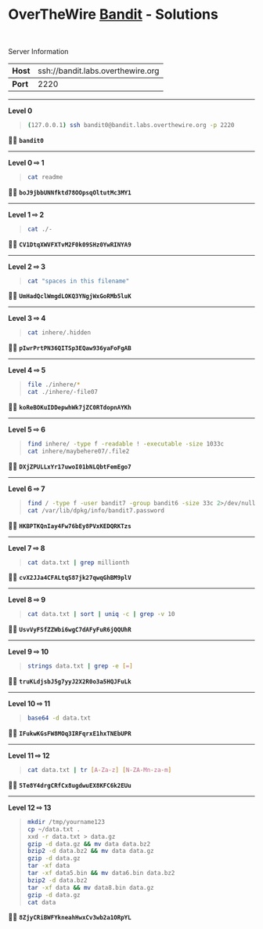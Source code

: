# OverTheWire [Bandit](https://overthewire.org/wargames/bandit/) - Solutions

<br>

Server Information

|Host|<span style="font-weight:normal">ssh://bandit.labs.overthewire.org|
|:-|:--|
|<b>Port|2220|

---

**Level 0**

> ```bash
> (127.0.0.1) ssh bandit0@bandit.labs.overthewire.org -p 2220

:pirate_flag: **`bandit0`**

---

**Level 0 &#8680; 1**

> ```bash
> cat readme

:pirate_flag: **`boJ9jbbUNNfktd78OOpsqOltutMc3MY1`**

---

**Level 1 &#8680; 2**

> ```bash
> cat ./-

:pirate_flag: **`CV1DtqXWVFXTvM2F0k09SHz0YwRINYA9`**

---

**Level 2 &#8680; 3**

> ```bash
> cat "spaces in this filename"

:pirate_flag: **`UmHadQclWmgdLOKQ3YNgjWxGoRMb5luK`**

---

**Level 3 &#8680; 4**

> ```bash
> cat inhere/.hidden

:pirate_flag: **`pIwrPrtPN36QITSp3EQaw936yaFoFgAB`**

---

**Level 4 &#8680; 5**

> ```bash
> file ./inhere/*
> cat ./inhere/-file07

:pirate_flag: **`koReBOKuIDDepwhWk7jZC0RTdopnAYKh`**

---

**Level 5 &#8680; 6**

> ```bash
> find inhere/ -type f -readable ! -executable -size 1033c
> cat inhere/maybehere07/.file2

:pirate_flag: **`DXjZPULLxYr17uwoI01bNLQbtFemEgo7`**

---

**Level 6 &#8680; 7**

> ```bash
> find / -type f -user bandit7 -group bandit6 -size 33c 2>/dev/null
> cat /var/lib/dpkg/info/bandit7.password

:pirate_flag: **`HKBPTKQnIay4Fw76bEy8PVxKEDQRKTzs`**

---

**Level 7 &#8680; 8**

> ```bash
> cat data.txt | grep millionth

:pirate_flag: **`cvX2JJa4CFALtqS87jk27qwqGhBM9plV`**

---

**Level 8 &#8680; 9**

> ```bash
> cat data.txt | sort | uniq -c | grep -v 10

:pirate_flag: **`UsvVyFSfZZWbi6wgC7dAFyFuR6jQQUhR`**

---

**Level 9 &#8680; 10**

> ```bash
> strings data.txt | grep -e [=]

:pirate_flag: **`truKLdjsbJ5g7yyJ2X2R0o3a5HQJFuLk`**

---

**Level 10 &#8680; 11**

> ```bash
> base64 -d data.txt

:pirate_flag: **`IFukwKGsFW8MOq3IRFqrxE1hxTNEbUPR`**

---

**Level 11 &#8680; 12**

> ```bash
> cat data.txt | tr [A-Za-z] [N-ZA-Mn-za-m]

:pirate_flag: **`5Te8Y4drgCRfCx8ugdwuEX8KFC6k2EUu`**

---

**Level 12 &#8680; 13**

> ```bash
> mkdir /tmp/yourname123
> cp ~/data.txt .
> xxd -r data.txt > data.gz
> gzip -d data.gz && mv data data.bz2
> bzip2 -d data.bz2 && mv data data.gz
> gzip -d data.gz
> tar -xf data
> tar -xf data5.bin && mv data6.bin data.bz2
> bzip2 -d data.bz2
> tar -xf data && mv data8.bin data.gz
> gzip -d data.gz
> cat data

:pirate_flag: **`8ZjyCRiBWFYkneahHwxCv3wb2a1ORpYL`**
